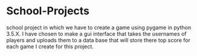 # School-Projects
school project in which we have to create a game using pygame in python 3.5.X. I have chosen to make a gui interface that takes the usernames of players and uploads them to a data base that will store there top score for each game I create for this project. 
